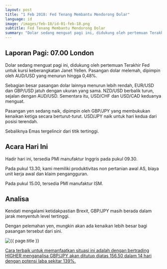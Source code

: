 ```yaml
---
layout: post
title: "1 Feb 2018: Fed Tenang Membantu Mendorong Dolar"
language: id
image: /images/feb-18/id-01-feb-18.png
subtitle: Fed Tenang Membantu Mendorong Dolar
summary: "Dolar sedang menguat pagi ini, didukung oleh pertemuan Terakhir Fed untuk kursi keberangkatan Janet Yellen. Pasangan dolar melemah, dipimpin oleh AUD/USD yang menurun hingga 0,48%"
---
```

## Laporan Pagi: 07.00 London

Dolar sedang menguat pagi ini, didukung oleh pertemuan Terakhir Fed untuk kursi keberangkatan Janet Yellen. Pasangan dolar melemah, dipimpin oleh AUD/USD yang menurun hingga 0,48%.

Sebagian besar pasangan dolar lainnya menurun lebih rendah, EUR/USD dan GBP/USD jatuh dengan ukuran yang sama. NZD/USD berbalik turun, sejalan dengan AUD/USD. Sementara itu, USD/CHF dan USD/CAD keduanya menguat.

Pasangan yen sedang naik, dipimpin oleh GBP/JPY yang membukukan kenaikan ketiga secara berturut-turut. USD/JPY naik untuk hari kedua dari posisi terendah.

Sebaliknya Emas tergelincir dari titik tertinggi.

## Acara Hari Ini

Hadir hari ini, tersedia PMI manufaktur Inggris pada pukul 09.30.

Pada pukul 13.30, kami memiliki produktivitas non pertanian awal AS, biaya unit kerja awal dan klaim pengangguran.

Pada pukul 15.00, tersedia PMI manufaktur ISM.

## Analisa

Kendati mengalami ketidakpastian Brexit, GBP/JPY masih berada dalam jarak menyentuh level tertinggi.

Dengan pelemahan yen, mungkin akan ada kenaikan lebih besar bagi pasangan tersebut dari sini.

<img src="{{ site.url }}/images/feb-18/id-01-feb-18.png" alt="{{ page.title }}" title="{{ page.title }}">

<a href="%LINK%%?https://www.binary.com/d/trade.cgi?market=major_pairs&duration_amount=14&duration_units=d&expiry_type=duration&amount=10&amount_type=payout&underlying=frxGBPJPY&formname=higherlower&barrier=156.50" target="_blank">Cara terbaik untuk memanfaatkan situasi ini adalah dengan bertrading HIGHER menganalisa GBP/JPY akan ditutup diatas 156.50 dalam 14 hari dengan potensi laba sekitar 139%.</a>
